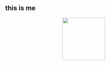 ## this is me
<div align="center"> <img height="137px" src="https://github-readme-stats.vercel.app/api?username=slanerou&hide_title=true&hide_border=true&show_icons=trueline_height=21&text_color=000&icon_color=000&bg_color=0,ea6161,ffc64d,fffc4d,52fa5a&theme=graywhite" /> </div>

